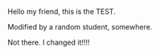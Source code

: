 Hello my friend, this is the TEST.

Modified by a random student, somewhere.

Not there.
I changed it!!!!